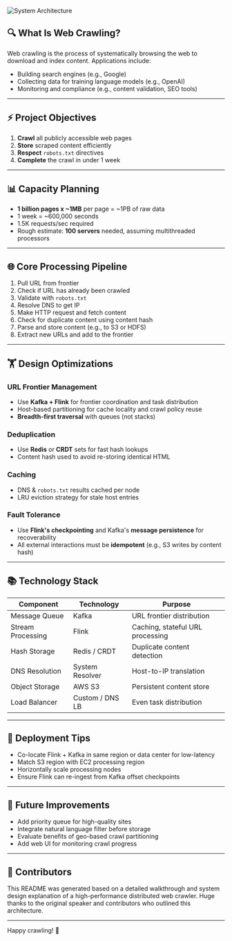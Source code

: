 ![ System Architecture](../diagrams/craw.png)


## 🔍 What Is Web Crawling?

Web crawling is the process of systematically browsing the web to download and index content. Applications include:

* Building search engines (e.g., Google)
* Collecting data for training language models (e.g., OpenAI)
* Monitoring and compliance (e.g., content validation, SEO tools)

---

## ⚡ Project Objectives

1. **Crawl** all publicly accessible web pages
2. **Store** scraped content efficiently
3. **Respect** `robots.txt` directives
4. **Complete** the crawl in under 1 week

---

## 📊 Capacity Planning

* **1 billion pages x \~1MB** per page = \~1PB of raw data
* 1 week = \~600,000 seconds
* 1.5K requests/sec required
* Rough estimate: **100 servers** needed, assuming multithreaded processors

---

## 🌐 Core Processing Pipeline

1. Pull URL from frontier
2. Check if URL has already been crawled
3. Validate with `robots.txt`
4. Resolve DNS to get IP
5. Make HTTP request and fetch content
6. Check for duplicate content using content hash
7. Parse and store content (e.g., to S3 or HDFS)
8. Extract new URLs and add to the frontier

---

## 🏋️ Design Optimizations

### URL Frontier Management

* Use **Kafka + Flink** for frontier coordination and task distribution
* Host-based partitioning for cache locality and crawl policy reuse
* **Breadth-first traversal** with queues (not stacks)

### Deduplication

* Use **Redis** or **CRDT** sets for fast hash lookups
* Content hash used to avoid re-storing identical HTML

### Caching

* DNS & `robots.txt` results cached per node
* LRU eviction strategy for stale host entries

### Fault Tolerance

* Use **Flink's checkpointing** and Kafka's **message persistence** for recoverability
* All external interactions must be **idempotent** (e.g., S3 writes by content hash)

---

## 📚 Technology Stack

| Component         | Technology      | Purpose                          |
| ----------------- | --------------- | -------------------------------- |
| Message Queue     | Kafka           | URL frontier distribution        |
| Stream Processing | Flink           | Caching, stateful URL processing |
| Hash Storage      | Redis / CRDT    | Duplicate content detection      |
| DNS Resolution    | System Resolver | Host-to-IP translation           |
| Object Storage    | AWS S3          | Persistent content store         |
| Load Balancer     | Custom / DNS LB | Even task distribution           |

---

## 🚀 Deployment Tips

* Co-locate Flink + Kafka in same region or data center for low-latency
* Match S3 region with EC2 processing region
* Horizontally scale processing nodes
* Ensure Flink can re-ingest from Kafka offset checkpoints

---

## 🔧 Future Improvements

* Add priority queue for high-quality sites
* Integrate natural language filter before storage
* Evaluate benefits of geo-based crawl partitioning
* Add web UI for monitoring crawl progress

---

## 🙋 Contributors

This README was generated based on a detailed walkthrough and system design explanation of a high-performance distributed web crawler. Huge thanks to the original speaker and contributors who outlined this architecture.

---

Happy crawling! 🚀
